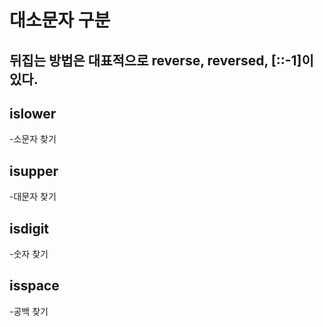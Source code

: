 # 대소문자 구분

## 뒤집는 방법은 대표적으로 reverse, reversed, [::-1]이 있다.

## islower

-소문자 찾기

## isupper

-대문자 찾기

## isdigit

-숫자 찾기

## isspace

-공백 찾기
